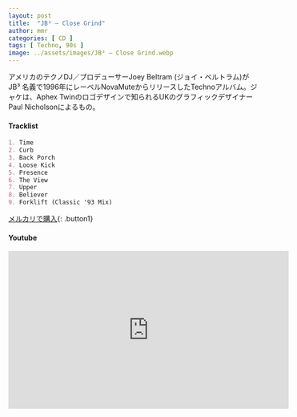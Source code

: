 ```yaml
---
layout: post
title:  "JB³ – Close Grind"
author: mmr
categories: [ CD ]
tags: [ Techno, 90s ]
image: ../assets/images/JB³ – Close Grind.webp
---
```


アメリカのテクノDJ／プロデューサーJoey Beltram (ジョイ・ベルトラム)がJB³ 名義で1996年にレーベルNovaMuteからリリースしたTechnoアルバム。ジャケは、Aphex Twinのロゴデザインで知られるUKのグラフィックデザイナーPaul Nicholsonによるもの。

#### Tracklist
```md
1. Time
2. Curb
3. Back Porch
4. Loose Kick
5. Presence
6. The View
7. Upper
8. Believer
9. Forklift (Classic '93 Mix)
```

[メルカリで購入](https://jp.mercari.com/item/m87834647611?afid=6142608987){: .button1}

#### Youtube
<iframe width="560" height="315" src="https://www.youtube.com/embed/m9gANN6efHk?si=fww_IA4zo9FsEEzj" title="YouTube video player" frameborder="0" allow="accelerometer; autoplay; clipboard-write; encrypted-media; gyroscope; picture-in-picture; web-share" referrerpolicy="strict-origin-when-cross-origin" allowfullscreen></iframe>